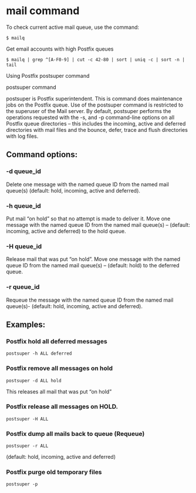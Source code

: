 # mail command

To check current active  mail queue, use the command:
```
$ mailq
```

Get email accounts with high Postfix queues
```
$ mailq | grep ^[A-F0-9] | cut -c 42-80 | sort | uniq -c | sort -n | tail
```
Using Postfix postsuper command

postsuper command

postsuper is Postfix superintendent. This is command does maintenance jobs on the Postfix queue. Use of the postsuper command is restricted to the superuser of the Mail server. By default, postsuper performs the operations requested with the -s, and -p command-line options on all Postfix queue directories – this includes the incoming, active and deferred directories with mail files and the bounce, defer, trace and flush directories with log files.


## Command options:

### -d queue_id

Delete one message with the named queue ID from the named mail queue(s)
(default: hold, incoming, active and deferred).

### -h queue_id

Put mail “on hold” so that no attempt is made to deliver it. Move one message
with the named queue ID from the named mail queue(s) – (default: incoming, active and deferred) to the hold queue.

### -H queue_id

Release mail that was put “on hold”. Move one message with the named queue ID
from the named mail queue(s) – (default: hold) to the deferred queue.

### -r queue_id

Requeue the message with the named queue ID from the named mail queue(s)- (default: hold, incoming, active and deferred).


## Examples:

### Postfix hold all deferred messages
```
postsuper -h ALL deferred
```

### Postfix remove all messages on hold
```
postsuper -d ALL hold
```
This releases all mail that was put “on hold”


### Postfix release all messages on HOLD.
```
postsuper -H ALL
```
### Postfix dump all mails back to queue (Requeue)
```
postsuper -r ALL
```
(default: hold, incoming, active and deferred)

### Postfix purge old temporary files
```
postsuper -p
```


